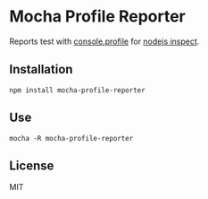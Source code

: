 Mocha Profile Reporter
======================

Reports test with [console.profile](https://developer.mozilla.org/en-US/docs/Web/API/Console/profile) for [nodejs inspect](https://medium.com/@paul_irish/debugging-node-js-nightlies-with-chrome-devtools-7c4a1b95ae27).

Installation
------------

    npm install mocha-profile-reporter

Use
---

    mocha -R mocha-profile-reporter

License
-------

MIT
